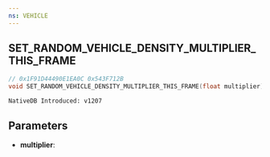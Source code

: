 ```yaml
---
ns: VEHICLE
---
```

## SET_RANDOM_VEHICLE_DENSITY_MULTIPLIER_THIS_FRAME

```c
// 0x1F91D44490E1EA0C 0x543F712B
void SET_RANDOM_VEHICLE_DENSITY_MULTIPLIER_THIS_FRAME(float multiplier);
```

```
NativeDB Introduced: v1207
```

## Parameters
* **multiplier**:

